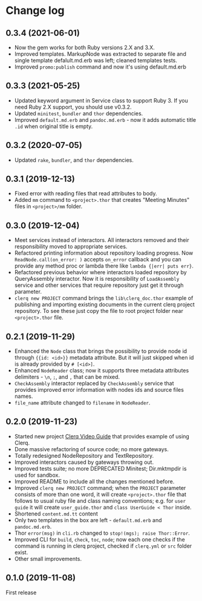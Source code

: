 # Change log

## 0.3.4 (2021-06-01)

* Now the gem works for both Ruby versions 2.X and 3.X.
* Improved templates. MarkupNode was extracted to separate file and single template defalult.md.erb was left; cleaned templates tests.
* Improved `promo:publish` command and now it's using default.md.erb

## 0.3.3 (2021-05-25)

* Updated keyword argument in Service class to support Ruby 3. If you need Ruby 2.X support, you should use v0.3.2.
* Updated `minitest`, `bundler` and `thor` dependencies.
* Improved `default.md.erb` and `pandoc.md.erb` - now it adds automatic title `.id` when original title is empty.

## 0.3.2 (2020-07-05)

* Updated `rake`, `bundler`, and `thor` dependencies.

## 0.3.1 (2019-12-13)

* Fixed error with reading files that read attributes to body.
* Added `mm` command to `<project>.thor` that creates "Meeting Minutes" files in `<project>/mm` folder.

## 0.3.0 (2019-12-04)

* Meet services instead of interactors. All interactors removed and their responsibility moved to appropriate services.
* Refactored printing information about repository loading progress. Now `ReadNode.call(on_error: )` accepts `on_error` callback and you can provide any method proc or lambda there like `lambda {|err| puts err}`.
* Refactored previous behavior where interactors loaded repository by QueryAssembly interactor. Now it is responsibility of `LoadAssembly` service and other services that require repository just get it through parameter.
* `clerq new PROJECT` command brings the `lib\clerq_doc.thor` example of publishing and importing existing documents in the current clerq project repository. To see these just copy the file to root project folder near `<project>.thor` file.

## 0.2.1 (2019-11-29)

* Enhanced the `Node` class that brings the possibility to provide node id through `{{id: <id>}}` metadata attribute. But it will just skipped when id is already provided by `# [<id>]`.
* Enhanced `NodeReader` class; now it supports three metadata attributes delimiters - `\n`, `;`, and `,` that can be mixed.
* `CheckAssembly` interactor replaced by `CheckAssembly` service that provides improved error information with nodes ids and source files names.
* `file_name` attribute changed to `filename` in `NodeReader`.

## 0.2.0 (2019-11-23)

* Started new project [Clerq Video Guide](https://github.com/nvoynov/clerq-video-guide) that provides example of using Clerq.
* Done massive refactoring of source code; no more gateways.
* Totally redesigned NodeRepository and TextRepository.
* Improved interactors caused by gateways throwing out.
* Improved tests suite; no more DEPRECATED Minitest; Dir.mktmpdir is used for sandbox.
* Improved README to include all the changes mentioned before.
* Improved `clerq new PROJECT` command; when the `PROJECT` parameter consists of more than one word, it will create `<project>.thor` file that follows to usual ruby file and class naming conventions; e.g. for `user guide` it will create `user_guide.thor` and `class UserGuide < Thor` inside.
* Shortened `content.md.tt` content
* Only two templates in the box are left - `default.md.erb` and `pandoc.md.erb`.
* Thor `error(msg)` in `cli.rb` changed to `stop!(mgs); raise Thor::Error`.
* Improved CLI for `build`, `check`, `toc`, `node`; now each one checks if the command is running in clerq project, checked if `clerq.yml` or `src` folder exist.
* Other small improvements.

## 0.1.0 (2019-11-08)

First release
